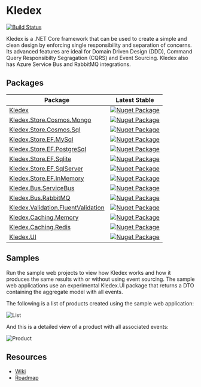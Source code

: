 # Kledex

[![Build Status](https://lucabriguglia.visualstudio.com/Kledex/_apis/build/status/lucabriguglia.Kledex?branchName=master)](https://lucabriguglia.visualstudio.com/Kledex/_build/latest?definitionId=1&branchName=master)

Kledex is a .NET Core framework that can be used to create a simple and clean design by enforcing single responsibility and separation of concerns.
Its advanced features are ideal for Domain Driven Design (DDD), Command Query Responsibilty Segragation (CQRS) and Event Sourcing.
Kledex also has Azure Service Bus and RabbitMQ integrations.

## Packages

| Package | Latest Stable |
| --- | --- |
| [Kledex](https://www.nuget.org/packages/Kledex) | [![Nuget Package](https://img.shields.io/badge/nuget-2.2.0-blue.svg)](https://www.nuget.org/packages/Kledex) |
| [Kledex.Store.Cosmos.Mongo](https://www.nuget.org/packages/Kledex.Store.Cosmos.Mongo) | [![Nuget Package](https://img.shields.io/badge/nuget-2.2.0-blue.svg)](https://www.nuget.org/packages/Kledex.Store.Cosmos.Mongo) |
| [Kledex.Store.Cosmos.Sql](https://www.nuget.org/packages/Kledex.Store.Cosmos.Sql) | [![Nuget Package](https://img.shields.io/badge/nuget-2.2.0-blue.svg)](https://www.nuget.org/packages/Kledex.Store.Cosmos.Sql) |
| [Kledex.Store.EF.MySql](https://www.nuget.org/packages/Kledex.Store.EF.MySql) | [![Nuget Package](https://img.shields.io/badge/nuget-2.2.0-blue.svg)](https://www.nuget.org/packages/Kledex.Store.EF.MySql) |
| [Kledex.Store.EF.PostgreSql](https://www.nuget.org/packages/Kledex.Store.EF.PostgreSql) | [![Nuget Package](https://img.shields.io/badge/nuget-2.2.0-blue.svg)](https://www.nuget.org/packages/Kledex.Store.EF.PostgreSql) |
| [Kledex.Store.EF.Sqlite](https://www.nuget.org/packages/Kledex.Store.EF.Sqlite) | [![Nuget Package](https://img.shields.io/badge/nuget-2.2.0-blue.svg)](https://www.nuget.org/packages/Kledex.Store.EF.Sqlite) |
| [Kledex.Store.EF.SqlServer](https://www.nuget.org/packages/Kledex.Store.EF.SqlServer) | [![Nuget Package](https://img.shields.io/badge/nuget-2.2.0-blue.svg)](https://www.nuget.org/packages/Kledex.Store.EF.SqlServer) |
| [Kledex.Store.EF.InMemory](https://www.nuget.org/packages/Kledex.Store.EF.InMemory) | [![Nuget Package](https://img.shields.io/badge/nuget-2.2.0-blue.svg)](https://www.nuget.org/packages/Kledex.Store.EF.InMemory) |
| [Kledex.Bus.ServiceBus](https://www.nuget.org/packages/Kledex.Bus.ServiceBus) | [![Nuget Package](https://img.shields.io/badge/nuget-2.2.0-blue.svg)](https://www.nuget.org/packages/Kledex.Bus.ServiceBus) |
| [Kledex.Bus.RabbitMQ](https://www.nuget.org/packages/Kledex.Bus.RabbitMQ) | [![Nuget Package](https://img.shields.io/badge/nuget-2.2.0-blue.svg)](https://www.nuget.org/packages/Kledex.Bus.RabbitMQ) |
| [Kledex.Validation.FluentValidation](https://www.nuget.org/packages/Kledex.Validation.FluentValidation) | [![Nuget Package](https://img.shields.io/badge/nuget-2.2.0-blue.svg)](https://www.nuget.org/packages/Kledex.Validation.FluentValidation) |
| [Kledex.Caching.Memory](https://www.nuget.org/packages/Kledex.Caching.Memory) | [![Nuget Package](https://img.shields.io/badge/nuget-2.2.0-blue.svg)](https://www.nuget.org/packages/Kledex.Caching.Memory) |
| [Kledex.Caching.Redis](https://www.nuget.org/packages/Kledex.Caching.Redis) | [![Nuget Package](https://img.shields.io/badge/nuget-2.2.0-blue.svg)](https://www.nuget.org/packages/Kledex.Caching.Redis) |
| [Kledex.UI](https://www.nuget.org/packages/Kledex.UI) | [![Nuget Package](https://img.shields.io/badge/nuget-2.2.0-blue.svg)](https://www.nuget.org/packages/Kledex.UI) |

## Samples

Run the sample web projects to view how Kledex works and how it produces the same results with or without using event sourcing. The sample web applications use an experimental Kledex.UI package that returns a DTO containing the aggregate model with all events.

The following is a list of products created using the sample web application:

![List](https://github.com/lucabriguglia/Kledex/blob/master/docs/images/list.PNG)

And this is a detailed view of a product with all associated events:

![Product](https://github.com/lucabriguglia/Kledex/blob/master/docs/images/product.PNG)

## Resources

- [Wiki](https://github.com/lucabriguglia/Kledex/wiki)
- [Roadmap](https://github.com/lucabriguglia/Kledex/wiki/Roadmap)
